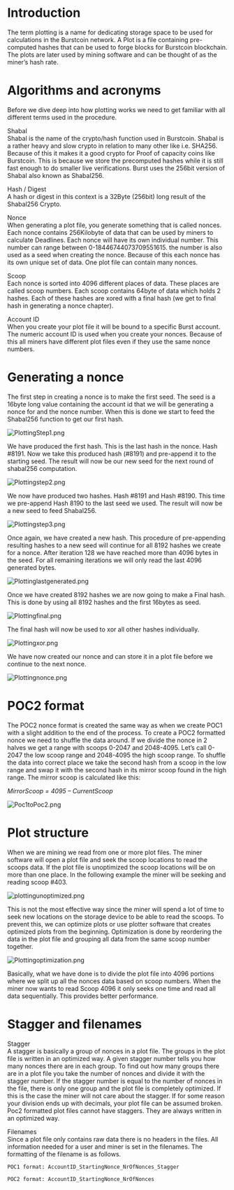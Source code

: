 Introduction
============

The term plotting is a name for dedicating storage space to be used for calculations in the Burstcoin network. A Plot is a file containing pre-computed hashes that can be used to forge blocks for Burstcoin blockchain. The plots are later used by mining software and can be thought of as the miner’s hash rate.

Algorithms and acronyms
=======================

Before we dive deep into how plotting works we need to get familiar with all different terms used in the procedure.

Shabal  
Shabal is the name of the crypto/hash function used in Burstcoin. Shabal is a rather heavy and slow crypto in relation to many other like i.e. SHA256. Because of this it makes it a good crypto for Proof of capacity coins like Burstcoin. This is because we store the precomputed hashes while it is still fast enough to do smaller live verifications. Burst uses the 256bit version of Shabal also known as Shabal256.

<!-- -->

Hash / Digest  
A hash or digest in this context is a 32Byte (256bit) long result of the Shabal256 Crypto.

<!-- -->

Nonce  
When generating a plot file, you generate something that is called nonces. Each nonce contains 256Kilobyte of data that can be used by miners to calculate Deadlines. Each nonce will have its own individual number. This number can range between 0-18446744073709551615. the number is also used as a seed when creating the nonce. Because of this each nonce has its own unique set of data. One plot file can contain many nonces.

<!-- -->

Scoop  
Each nonce is sorted into 4096 different places of data. These places are called scoop numbers. Each scoop contains 64byte of data which holds 2 hashes. Each of these hashes are xored with a final hash (we get to final hash in generating a nonce chapter).

<!-- -->

Account ID  
When you create your plot file it will be bound to a specific Burst account. The numeric account ID is used when you create your nonces. Because of this all miners have different plot files even if they use the same nonce numbers.

Generating a nonce
==================

The first step in creating a nonce is to make the first seed. The seed is a 16byte long value containing the account id that we will be generating a nonce for and the nonce number. When this is done we start to feed the Shabal256 function to get our first hash.

![](PlottingStep1.png "PlottingStep1.png")

We have produced the first hash. This is the last hash in the nonce. Hash \#8191. Now we take this produced hash (\#8191) and pre-append it to the starting seed. The result will now be our new seed for the next round of shabal256 computation.

![](Plottingstep2.png "Plottingstep2.png")

We now have produced two hashes. Hash \#8191 and Hash \#8190. This time we pre-append Hash 8190 to the last seed we used. The result will now be a new seed to feed Shabal256.

![](Plottingstep3.png "Plottingstep3.png")

Once again, we have created a new hash. This procedure of pre-appending resulting hashes to a new seed will continue for all 8192 hashes we create for a nonce. After iteration 128 we have reached more than 4096 bytes in the seed. For all remaining iterations we will only read the last 4096 generated bytes.

![](Plottinglastgenerated.png "Plottinglastgenerated.png")

Once we have created 8192 hashes we are now going to make a Final hash. This is done by using all 8192 hashes and the first 16bytes as seed.

![](Plottingfinal.png "Plottingfinal.png")

The final hash will now be used to xor all other hashes individually.

![](Plottingxor.png "Plottingxor.png")

We have now created our nonce and can store it in a plot file before we continue to the next nonce.

![](Plottingnonce.png "Plottingnonce.png")

POC2 format
===========

The POC2 nonce format is created the same way as when we create POC1 with a slight addition to the end of the process. To create a POC2 formatted nonce we need to shuffle the data around. If we divide the nonce in 2 halves we get a range with scoops 0-2047 and 2048-4095. Let’s call 0-2047 the low scoop range and 2048-4095 the high scoop range. To shuffle the data into correct place we take the second hash from a scoop in the low range and swap it with the second hash in its mirror scoop found in the high range. The mirror scoop is calculated like this:

*MirrorScoop = 4095 – CurrentScoop*

![](Poc1toPoc2.png "Poc1toPoc2.png")

Plot structure
==============

When we are mining we read from one or more plot files. The miner software will open a plot file and seek the scoop locations to read the scoops data. If the plot file is unoptimized the scoop locations will be on more than one place. In the following example the miner will be seeking and reading scoop \#403.

![](plottingunoptimized.png "plottingunoptimized.png")

This is not the most effective way since the miner will spend a lot of time to seek new locations on the storage device to be able to read the scoops. To prevent this, we can optimize plots or use plotter software that creates optimized plots from the beginning. Optimization is done by reordering the data in the plot file and grouping all data from the same scoop number together.

![](Plottingoptimization.png "Plottingoptimization.png")

Basically, what we have done is to divide the plot file into 4096 portions where we split up all the nonces data based on scoop numbers. When the miner now wants to read Scoop 4096 it only seeks one time and read all data sequentially. This provides better performance.

Stagger and filenames
=====================

Stagger  
A stagger is basically a group of nonces in a plot file. The groups in the plot file is written in an optimized way. A given stagger number tells you how many nonces there are in each group. To find out how many groups there are in a plot file you take the number of nonces and divide it with the stagger number. If the stagger number is equal to the number of nonces in the file, there is only one group and the plot file is completely optimized. If this is the case the miner will not care about the stagger. If for some reason your division ends up with decimals, your plot file can be assumed broken. Poc2 formatted plot files cannot have staggers. They are always written in an optimized way.

<!-- -->

Filenames  
Since a plot file only contains raw data there is no headers in the files. All information needed for a user and miner is set in the filenames. The formatting of the filename is as follows.

    POC1 format: AccountID_StartingNonce_NrOfNonces_Stagger

    POC2 format: AccountID_StartingNonce_NrOfNonces
